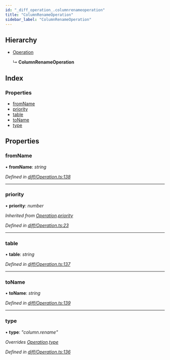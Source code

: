 ```yaml
---
id: "_diff_operation_.columnrenameoperation"
title: "ColumnRenameOperation"
sidebar_label: "ColumnRenameOperation"
---
```


## Hierarchy

* [Operation](_diff_operation_.operation.md)

  ↳ **ColumnRenameOperation**

## Index

### Properties

* [fromName](_diff_operation_.columnrenameoperation.md#fromname)
* [priority](_diff_operation_.columnrenameoperation.md#priority)
* [table](_diff_operation_.columnrenameoperation.md#table)
* [toName](_diff_operation_.columnrenameoperation.md#toname)
* [type](_diff_operation_.columnrenameoperation.md#type)

## Properties

###  fromName

• **fromName**: *string*

*Defined in [diff/Operation.ts:138](https://github.com/aerogear/graphback/blob/63664df15/packages/graphql-migrations/src/diff/Operation.ts#L138)*

___

###  priority

• **priority**: *number*

*Inherited from [Operation](_diff_operation_.operation.md).[priority](_diff_operation_.operation.md#priority)*

*Defined in [diff/Operation.ts:23](https://github.com/aerogear/graphback/blob/63664df15/packages/graphql-migrations/src/diff/Operation.ts#L23)*

___

###  table

• **table**: *string*

*Defined in [diff/Operation.ts:137](https://github.com/aerogear/graphback/blob/63664df15/packages/graphql-migrations/src/diff/Operation.ts#L137)*

___

###  toName

• **toName**: *string*

*Defined in [diff/Operation.ts:139](https://github.com/aerogear/graphback/blob/63664df15/packages/graphql-migrations/src/diff/Operation.ts#L139)*

___

###  type

• **type**: *"column.rename"*

*Overrides [Operation](_diff_operation_.operation.md).[type](_diff_operation_.operation.md#type)*

*Defined in [diff/Operation.ts:136](https://github.com/aerogear/graphback/blob/63664df15/packages/graphql-migrations/src/diff/Operation.ts#L136)*
